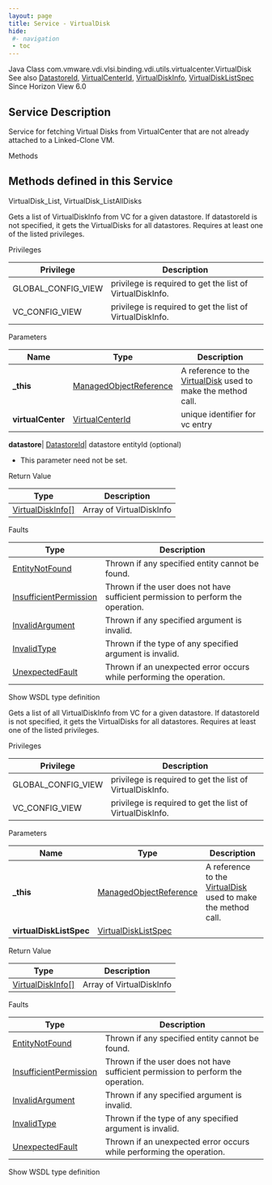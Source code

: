 ```yaml
---
layout: page
title: Service - VirtualDisk
hide:
 #- navigation
 - toc
---
```


  
   
  



Java Class
    com.vmware.vdi.vlsi.binding.vdi.utils.virtualcenter.VirtualDisk  
See also
     [DatastoreId](vdi.entity.DatastoreId.md), [VirtualCenterId](vdi.entity.VirtualCenterId.md), [VirtualDiskInfo](vdi.utils.virtualcenter.VirtualDisk.VirtualDiskInfo.md), [VirtualDiskListSpec](vdi.utils.virtualcenter.VirtualDisk.VirtualDiskListSpec.md)  
Since 
    Horizon View 6.0

  


## Service Description

Service for fetching Virtual Disks from VirtualCenter that are not already attached to a Linked-Clone VM. 

Methods

Methods defined in this Service   
---  
VirtualDisk_List, VirtualDisk_ListAllDisks  
  



Gets a list of VirtualDiskInfo from VC for a given datastore. If datastoreId is not specified, it gets the VirtualDisks for all datastores. Requires at least one of the listed privileges. 

Privileges 

Privilege |  Description   
---|---  
GLOBAL_CONFIG_VIEW|  privilege is required to get the list of VirtualDiskInfo.   
VC_CONFIG_VIEW|  privilege is required to get the list of VirtualDiskInfo.   
  


Parameters 

Name| Type| Description  
---|---|---  
**_this**| [ManagedObjectReference](vmodl.ManagedObjectReference.md)|  A reference to the [VirtualDisk](vdi.utils.virtualcenter.VirtualDisk.md) used to make the method call.   
**virtualCenter**| [VirtualCenterId](vdi.entity.VirtualCenterId.md)|  unique identifier for vc entry   
  
**datastore**| [DatastoreId](vdi.entity.DatastoreId.md)|  datastore entityId (optional)   


  * This parameter need not be set.

  
  


Return Value 

Type |  Description   
---|---  
[VirtualDiskInfo[]](vdi.utils.virtualcenter.VirtualDisk.VirtualDiskInfo.md)| Array of VirtualDiskInfo  
  


Faults 

Type |  Description   
---|---  
[EntityNotFound](vdi.fault.EntityNotFound.md)| Thrown if any specified entity cannot be found.  
[InsufficientPermission](vdi.fault.InsufficientPermission.md)| Thrown if the user does not have sufficient permission to perform the operation.  
[InvalidArgument](vdi.fault.InvalidArgument.md)| Thrown if any specified argument is invalid.  
[InvalidType](vdi.fault.InvalidType.md)| Thrown if the type of any specified argument is invalid.  
[UnexpectedFault](vdi.fault.UnexpectedFault.md)| Thrown if an unexpected error occurs while performing the operation.  
  
Show WSDL type definition

  
  
  



Gets a list of all VirtualDiskInfo from VC for a given datastore. If datastoreId is not specified, it gets the VirtualDisks for all datastores. Requires at least one of the listed privileges. 

Privileges 

Privilege |  Description   
---|---  
GLOBAL_CONFIG_VIEW|  privilege is required to get the list of VirtualDiskInfo.   
VC_CONFIG_VIEW|  privilege is required to get the list of VirtualDiskInfo.   
  


Parameters 

Name| Type| Description  
---|---|---  
**_this**| [ManagedObjectReference](vmodl.ManagedObjectReference.md)|  A reference to the [VirtualDisk](vdi.utils.virtualcenter.VirtualDisk.md) used to make the method call.   
**virtualDiskListSpec**| [VirtualDiskListSpec](vdi.utils.virtualcenter.VirtualDisk.VirtualDiskListSpec.md)|    
  
  


Return Value 

Type |  Description   
---|---  
[VirtualDiskInfo[]](vdi.utils.virtualcenter.VirtualDisk.VirtualDiskInfo.md)| Array of VirtualDiskInfo  
  


Faults 

Type |  Description   
---|---  
[EntityNotFound](vdi.fault.EntityNotFound.md)| Thrown if any specified entity cannot be found.  
[InsufficientPermission](vdi.fault.InsufficientPermission.md)| Thrown if the user does not have sufficient permission to perform the operation.  
[InvalidArgument](vdi.fault.InvalidArgument.md)| Thrown if any specified argument is invalid.  
[InvalidType](vdi.fault.InvalidType.md)| Thrown if the type of any specified argument is invalid.  
[UnexpectedFault](vdi.fault.UnexpectedFault.md)| Thrown if an unexpected error occurs while performing the operation.  
  
Show WSDL type definition

  
  
  
  
  
  
  

